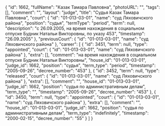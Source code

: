 {
    "id": 1662,
    "fullName": "Казак Тамара Павловна",
    "photoURL": "",
    "tags": [],
    "comment": "",
    "layout": "judge",
    "title": "Судья Казак Тамара Павловна",
    "court": {
        "id": "01-013-03-01",
        "name": "суд Ляховичского района",
        "position": "судья",
        "termType": "period",
        "term": null,
        "description": "c 26.09.2005, на время нахождения в социальном отпуске Будник Натальи Викторовны, по указу 453",
        "timestamp": "26.09.2005"
    },
    "previousCourt": {
        "id": "01-013-03-01",
        "name": "суд Ляховичского района"
    },
    "career": [
        {
            "id": 3451,
            "term": null,
            "type": "appointed",
            "court": {
                "id": "01-013-03-01",
                "name": "суд Ляховичского района"
            },
            "extra": [],
            "comment": "на время нахождения в социальном отпуске Будник Натальи Викторовны",
            "house_id": "01-013-03-01",
            "judge_id": 1662,
            "position": "судья",
            "term_type": "period",
            "timestamp": "2005-09-26",
            "decree_number": "453"
        },
        {
            "id": 3452,
            "term": null,
            "type": "released",
            "court": {
                "id": "01-013-03-01",
                "name": "суд Ляховичского района"
            },
            "extra": [],
            "comment": "",
            "house_id": "01-013-03-01",
            "judge_id": 1662,
            "position": "судья по административным делам",
            "term_type": "",
            "timestamp": "2005-09-26",
            "decree_number": "453"
        },
        {
            "id": 3450,
            "term": null,
            "type": "appointed",
            "court": {
                "id": "01-013-03-01",
                "name": "суд Ляховичского района"
            },
            "extra": [],
            "comment": "",
            "house_id": "01-013-03-01",
            "judge_id": 1662,
            "position": "судья по административным делам",
            "term_type": "indefinitely",
            "timestamp": "2000-02-15",
            "decree_number": "55"
        }
    ]
}